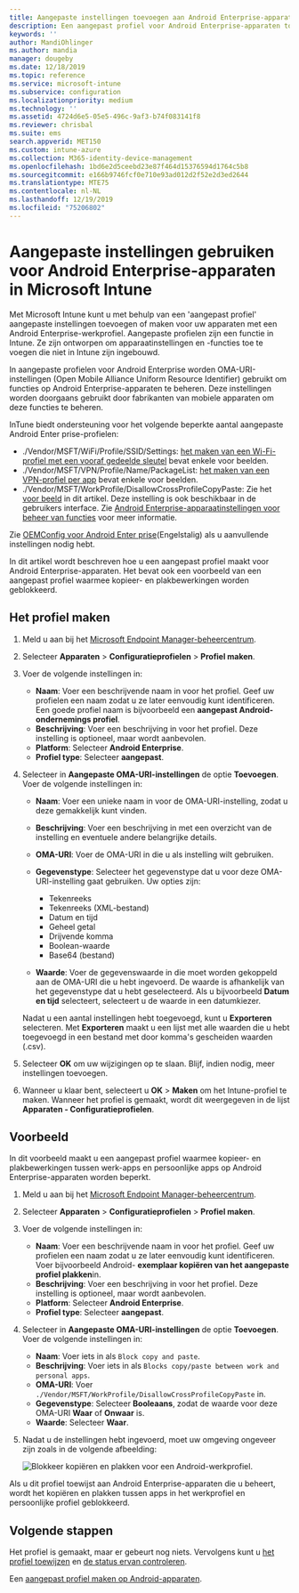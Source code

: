 ```yaml
---
title: Aangepaste instellingen toevoegen aan Android Enterprise-apparaten in Microsoft Intune - Azure | Microsoft Docs
description: Een aangepast profiel voor Android Enterprise-apparaten toevoegen of maken om aangepaste instellingen te maken in Microsoft Intune
keywords: ''
author: MandiOhlinger
ms.author: mandia
manager: dougeby
ms.date: 12/18/2019
ms.topic: reference
ms.service: microsoft-intune
ms.subservice: configuration
ms.localizationpriority: medium
ms.technology: ''
ms.assetid: 4724d6e5-05e5-496c-9af3-b74f083141f8
ms.reviewer: chrisbal
ms.suite: ems
search.appverid: MET150
ms.custom: intune-azure
ms.collection: M365-identity-device-management
ms.openlocfilehash: 1bd6e2d5ceebd23e87f464d15376594d1764c5b8
ms.sourcegitcommit: e166b9746fcf0e710e93ad012d2f52e2d3ed2644
ms.translationtype: MTE75
ms.contentlocale: nl-NL
ms.lasthandoff: 12/19/2019
ms.locfileid: "75206802"
---
```

# <a name="use-custom-settings-for-android-enterprise-devices-in-microsoft-intune"></a>Aangepaste instellingen gebruiken voor Android Enterprise-apparaten in Microsoft Intune

Met Microsoft Intune kunt u met behulp van een 'aangepast profiel' aangepaste instellingen toevoegen of maken voor uw apparaten met een Android Enterprise-werkprofiel. Aangepaste profielen zijn een functie in Intune. Ze zijn ontworpen om apparaatinstellingen en -functies toe te voegen die niet in Intune zijn ingebouwd.

In aangepaste profielen voor Android Enterprise worden OMA-URI-instellingen (Open Mobile Alliance Uniform Resource Identifier) gebruikt om functies op Android Enterprise-apparaten te beheren. Deze instellingen worden doorgaans gebruikt door fabrikanten van mobiele apparaten om deze functies te beheren.

InTune biedt ondersteuning voor het volgende beperkte aantal aangepaste Android Enter prise-profielen:

- ./Vendor/MSFT/WiFi/Profile/SSID/Settings: [het maken van een Wi-Fi-profiel met een vooraf gedeelde sleutel](wi-fi-profile-shared-key.md) bevat enkele voor beelden.
- ./Vendor/MSFT/VPN/Profile/Name/PackageList: [het maken van een VPN-profiel per app](android-pulse-secure-per-app-vpn.md) bevat enkele voor beelden.
- ./Vendor/MSFT/WorkProfile/DisallowCrossProfileCopyPaste: Zie het [voor beeld](#example) in dit artikel. Deze instelling is ook beschikbaar in de gebruikers interface. Zie [Android Enterprise-apparaatinstellingen voor beheer van functies](device-restrictions-android-for-work.md) voor meer informatie.

Zie [OEMConfig voor Android Enter prise](android-oem-configuration-overview.md)(Engelstalig) als u aanvullende instellingen nodig hebt.

In dit artikel wordt beschreven hoe u een aangepast profiel maakt voor Android Enterprise-apparaten. Het bevat ook een voorbeeld van een aangepast profiel waarmee kopieer- en plakbewerkingen worden geblokkeerd.

## <a name="create-the-profile"></a>Het profiel maken

1. Meld u aan bij het [Microsoft Endpoint Manager-beheercentrum](https://go.microsoft.com/fwlink/?linkid=2109431).
2. Selecteer **Apparaten** > **Configuratieprofielen** > **Profiel maken**.
3. Voer de volgende instellingen in:

    - **Naam**: Voer een beschrijvende naam in voor het profiel. Geef uw profielen een naam zodat u ze later eenvoudig kunt identificeren. Een goede profiel naam is bijvoorbeeld een **aangepast Android-ondernemings profiel**.
    - **Beschrijving**: Voer een beschrijving in voor het profiel. Deze instelling is optioneel, maar wordt aanbevolen.
    - **Platform**: Selecteer **Android Enterprise**.
    - **Profiel type**: Selecteer **aangepast**.

4. Selecteer in **Aangepaste OMA-URI-instellingen** de optie **Toevoegen**. Voer de volgende instellingen in:

    - **Naam**: Voer een unieke naam in voor de OMA-URI-instelling, zodat u deze gemakkelijk kunt vinden.
    - **Beschrijving**: Voer een beschrijving in met een overzicht van de instelling en eventuele andere belangrijke details.
    - **OMA-URI**: Voer de OMA-URI in die u als instelling wilt gebruiken.
    - **Gegevenstype**: Selecteer het gegevenstype dat u voor deze OMA-URI-instelling gaat gebruiken. Uw opties zijn:

      - Tekenreeks
      - Tekenreeks (XML-bestand)
      - Datum en tijd
      - Geheel getal
      - Drijvende komma
      - Boolean-waarde
      - Base64 (bestand)

    - **Waarde**: Voer de gegevenswaarde in die moet worden gekoppeld aan de OMA-URI die u hebt ingevoerd. De waarde is afhankelijk van het gegevenstype dat u hebt geselecteerd. Als u bijvoorbeeld **Datum en tijd** selecteert, selecteert u de waarde in een datumkiezer.

    Nadat u een aantal instellingen hebt toegevoegd, kunt u **Exporteren** selecteren. Met **Exporteren** maakt u een lijst met alle waarden die u hebt toegevoegd in een bestand met door komma's gescheiden waarden (.csv).

5. Selecteer **OK** om uw wijzigingen op te slaan. Blijf, indien nodig, meer instellingen toevoegen.
6. Wanneer u klaar bent, selecteert u **OK** > **Maken** om het Intune-profiel te maken. Wanneer het profiel is gemaakt, wordt dit weergegeven in de lijst **Apparaten - Configuratieprofielen**.

## <a name="example"></a>Voorbeeld

In dit voorbeeld maakt u een aangepast profiel waarmee kopieer- en plakbewerkingen tussen werk-apps en persoonlijke apps op Android Enterprise-apparaten worden beperkt.

1. Meld u aan bij het [Microsoft Endpoint Manager-beheercentrum](https://go.microsoft.com/fwlink/?linkid=2109431).
2. Selecteer **Apparaten** > **Configuratieprofielen** > **Profiel maken**.
3. Voer de volgende instellingen in:

    - **Naam**: Voer een beschrijvende naam in voor het profiel. Geef uw profielen een naam zodat u ze later eenvoudig kunt identificeren. Voer bijvoorbeeld Android- **exemplaar kopiëren van het aangepaste profiel plakken**in.
    - **Beschrijving**: Voer een beschrijving in voor het profiel. Deze instelling is optioneel, maar wordt aanbevolen.
    - **Platform**: Selecteer **Android Enterprise**.
    - **Profiel type**: Selecteer **aangepast**.

4. Selecteer in **Aangepaste OMA-URI-instellingen** de optie **Toevoegen**. Voer de volgende instellingen in:

    - **Naam**: Voer iets in als `Block copy and paste`.
    - **Beschrijving**: Voer iets in als `Blocks copy/paste between work and personal apps`.
    - **OMA-URI**: Voer `./Vendor/MSFT/WorkProfile/DisallowCrossProfileCopyPaste` in.
    - **Gegevenstype**: Selecteer **Booleaans**, zodat de waarde voor deze OMA-URI **Waar** of **Onwaar** is.
    - **Waarde**: Selecteer **Waar**.

5. Nadat u de instellingen hebt ingevoerd, moet uw omgeving ongeveer zijn zoals in de volgende afbeelding:

    ![Blokkeer kopiëren en plakken voor een Android-werkprofiel.](./media/custom-settings-android-for-work/custom-policy-afw-copy-paste.png)

Als u dit profiel toewijst aan Android Enterprise-apparaten die u beheert, wordt het kopiëren en plakken tussen apps in het werkprofiel en persoonlijke profiel geblokkeerd.

## <a name="next-steps"></a>Volgende stappen

Het profiel is gemaakt, maar er gebeurt nog niets. Vervolgens kunt u [het profiel toewijzen](../device-profile-assign.md) en [de status ervan controleren](device-profile-monitor.md).

Een [aangepast profiel maken op Android-apparaten](../custom-settings-android.md).
